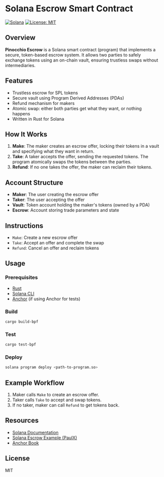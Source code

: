 # Solana Escrow Smart Contract

[![Solana](https://img.shields.io/badge/Solana-Blockchain-blueviolet)](https://solana.com/)
[![License: MIT](https://img.shields.io/badge/License-MIT-yellow.svg)](LICENSE)

## Overview

**Pinocchio Escrow** is a Solana smart contract (program) that implements a secure, token-based escrow system. It allows two parties to safely exchange tokens using an on-chain vault, ensuring trustless swaps without intermediaries.

## Features
- Trustless escrow for SPL tokens
- Secure vault using Program Derived Addresses (PDAs)
- Refund mechanism for makers
- Atomic swap: either both parties get what they want, or nothing happens
- Written in Rust for Solana

## How It Works
1. **Make**: The maker creates an escrow offer, locking their tokens in a vault and specifying what they want in return.
2. **Take**: A taker accepts the offer, sending the requested tokens. The program atomically swaps the tokens between the parties.
3. **Refund**: If no one takes the offer, the maker can reclaim their tokens.

## Account Structure
- **Maker**: The user creating the escrow offer
- **Taker**: The user accepting the offer
- **Vault**: Token account holding the maker's tokens (owned by a PDA)
- **Escrow**: Account storing trade parameters and state

## Instructions
- `Make`: Create a new escrow offer
- `Take`: Accept an offer and complete the swap
- `Refund`: Cancel an offer and reclaim tokens

## Usage

### Prerequisites
- [Rust](https://www.rust-lang.org/tools/install)
- [Solana CLI](https://docs.solana.com/cli/install-solana-cli-tools)
- [Anchor](https://www.anchor-lang.com/docs/installation) (if using Anchor for tests)

### Build
```sh
cargo build-bpf
```

### Test
```sh
cargo test-bpf
```

### Deploy
```sh
solana program deploy <path-to-program.so>
```

## Example Workflow
1. Maker calls `Make` to create an escrow offer.
2. Taker calls `Take` to accept and swap tokens.
3. If no taker, maker can call `Refund` to get tokens back.

## Resources
- [Solana Documentation](https://solana.com/docs)
- [Solana Escrow Example (PaulX)](https://paulx.dev/blog/2021/01/14/programming-on-solana-an-introduction/)
- [Anchor Book](https://www.anchor-lang.com/)

## License
MIT 
